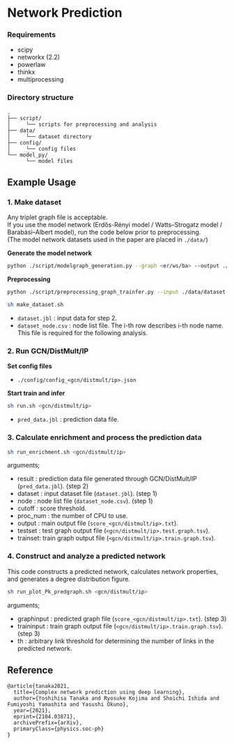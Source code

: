 # Network Prediction

### Requirements
* scipy
* networkx (2.2)
* powerlaw
* thinkx
* multiprocessing


### Directory structure
```
.
├── script/
│     └── scripts for preprocessing and analysis
├── data/
│     └── dataset directory
├── config/
│     └── config files
└── model_py/
      └── model files
```


## Example Usage

### 1. Make dataset
Any triplet graph file is acceptable.  
If you use the model network (Erdős-Rényi model / Watts–Strogatz model / Barabási–Albert model), run the code below prior to preprocessing.  
(The model network datasets used in the paper are placed in `./data/`)


**Generate the model network**
```bash
python ./script/modelgraph_generation.py --graph <er/ws/ba> --output ./data/dataset.graph.tsv --fig ./data/sample
```

**Preprocessing**
```bash
python ./script/preprocessing_graph_trainfer.py --input ./data/dataset.graph.tsv --output ./data/dataset --mode num
```

```bash
sh make_dataset.sh
```

 - `dataset.jbl` : input data for step 2.
 - `dataset_node.csv` : node list file. The i-th row describes i-th node name. This file is required for the following analysis.


### 2. Run GCN/DistMult/IP
**Set config files**
 - `./config/config_<gcn/distmult/ip>.json`

**Start train and infer**
```bash
sh run.sh <gcn/distmult/ip>
```
- `pred_data.jbl` : prediction data file.

### 3. Calculate enrichment and process the prediction data

```bash
sh run_enrichment.sh <gcn/distmult/ip>
```

arguments;
 - result : prediction data file generated through GCN/DistMult/IP (`pred_data.jbl`). (step 2)
 - dataset : input dataset file (`dataset.jbl`). (step 1)
 - node : node list file (`dataset_node.csv`). (step 1)
 - cutoff : score threshold.
 - proc_num : the number of CPU to use.
 - output : main output file (`score_<gcn/distmult/ip>.txt`).
 - testset : test graph output file (`<gcn/distmult/ip>.test.graph.tsv`).
 - trainset: train graph output file (`<gcn/distmult/ip>.train.graph.tsv`).


### 4. Construct and analyze a predicted network

This code constructs a predicted network, calculates network properties, and generates a degree distribution figure.

```bash
sh run_plot_Pk_predgraph.sh <gcn/distmult/ip>
```

arguments;
 - graphinput : predicted graph file (`score_<gcn/distmult/ip>.txt`). (step 3)
 - traininput : train graph output file (`<gcn/distmult/ip>.train.graph.tsv`). (step 3)
 - th : arbitrary link threshold for determining the number of links in the predicted network.

## Reference
```
@article{tanaka2021,
  title={Complex network prediction using deep learning}, 
  author={Yoshihisa Tanaka and Ryosuke Kojima and Shoichi Ishida and Fumiyoshi Yamashita and Yasushi Okuno},
  year={2021},
  eprint={2104.03871},
  archivePrefix={arXiv},
  primaryClass={physics.soc-ph}
}
```
